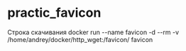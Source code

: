 # practic_favicon

Строка скачивания
docker run --name favicon -d --rm -v /home/andrey/docker/http_wget:/favicon/ favicon
